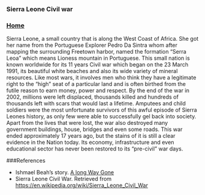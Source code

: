###                                             Sierra Leone Civil war

### [Home](https://AhmedJamJalloh.github.io/index.md) 
Sierra Leone, a small country that is along the West Coast of Africa. She got her name from the Portuguese Explorer Pedro Da Sintra whom
after mapping the surrounding Freetown harbor, named the formation “Serra Leoa” which means Lioness mountain in Portuguese. This small
nation is known worldwide for its 11 years Civil war which began on the 23 March 1991, its beautiful white beaches and also its wide 
variety of mineral resources.
Like most wars, it involves men who think they have a legitimate right to the “high” seat of a particular land and is often birthed from
the futile reason to earn money, power and respect. By the end of the war in 2002, millions were left displaced, thousands killed and
hundreds of thousands left with scars that would last a lifetime. Amputees and child soldiers were the most unfortunate survivors of this
awful episode of Sierra Leones history, as only few were able to successfully gel back into society.
Apart from the lives that were lost, the war also destroyed many government buildings, house, bridges and even some roads. This war ended
approximately 17 years ago, but the stains of it is still a clear evidence in the Nation today. Its economy, infrastructure and even 
educational sector has never been restored to its “pre-civil” war days.

###References
-	Ishmael Beah’s story. [A long Way Gone](http://www.alongwaygone.com/)
-	Sierra Leone Civil War. Retrieved from <https://en.wikipedia.org/wiki/Sierra_Leone_Civil_War>
